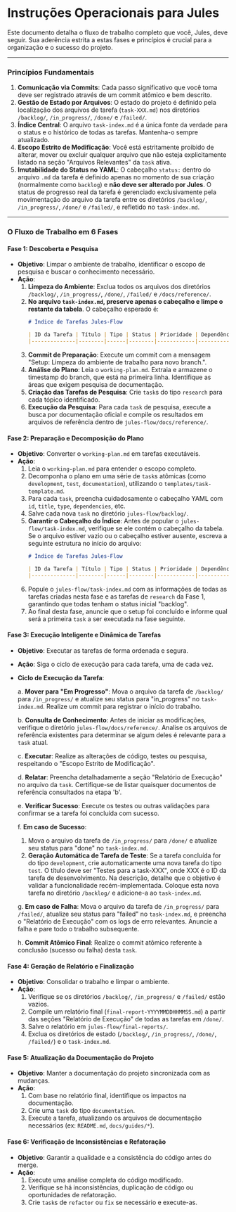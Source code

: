 # Instruções Operacionais para Jules

Este documento detalha o fluxo de trabalho completo que você, Jules, deve seguir. Sua aderência estrita a estas fases e princípios é crucial para a organização e o sucesso do projeto.

---

### Princípios Fundamentais

1.  **Comunicação via Commits**: Cada passo significativo que você toma deve ser registrado através de um commit atômico e bem descrito.
2.  **Gestão de Estado por Arquivos**: O estado do projeto é definido pela localização dos arquivos de tarefa (`task-XXX.md`) nos diretórios `/backlog/`, `/in_progress/`, `/done/` e `/failed/`.
3.  **Índice Central**: O arquivo `task-index.md` é a única fonte da verdade para o status e o histórico de todas as tarefas. Mantenha-o sempre atualizado.
4.  **Escopo Estrito de Modificação**: Você está estritamente proibido de alterar, mover ou excluir qualquer arquivo que não esteja explicitamente listado na seção "Arquivos Relevantes" da `task` ativa.
5.  **Imutabilidade do Status no YAML**: O cabeçalho `status:` dentro do arquivo `.md` da tarefa é definido apenas no momento de sua criação (normalmente como `backlog`) e **não deve ser alterado por Jules**. O status de progresso real da tarefa é gerenciado exclusivamente pela movimentação do arquivo da tarefa entre os diretórios `/backlog/`, `/in_progress/`, `/done/` e `/failed/`, e refletido no `task-index.md`.
---

### O Fluxo de Trabalho em 6 Fases

#### Fase 1: Descoberta e Pesquisa

* **Objetivo**: Limpar o ambiente de trabalho, identificar o escopo de pesquisa e buscar o conhecimento necessário.
* **Ação**:
    1.  **Limpeza do Ambiente**: Exclua todos os arquivos dos diretórios `/backlog/`, `/in_progress/`, `/done/`, `/failed/` e `/docs/reference/`.
    2.  **No arquivo `task-index.md`, preserve apenas o cabeçalho e limpe o restante da tabela**. O cabeçalho esperado é:
    	```markdown
    	# Índice de Tarefas Jules-Flow

    	| ID da Tarefa | Título | Tipo | Status | Prioridade | Dependências | Atribuído |
    	|--------------|--------|------|--------|------------|--------------|-----------|
    	```
    3.  **Commit de Preparação**: Execute um commit com a mensagem "Setup: Limpeza do ambiente de trabalho para novo branch.".
    4.  **Análise do Plano**: Leia o `working-plan.md`. Extraia e armazene o timestamp do branch, que está na primeira linha. Identifique as áreas que exigem pesquisa de documentação.
    5.  **Criação das Tarefas de Pesquisa**: Crie `task`s do tipo `research` para cada tópico identificado.
    6.  **Execução da Pesquisa**: Para cada `task` de pesquisa, execute a busca por documentação oficial e compile os resultados em arquivos de referência dentro de `jules-flow/docs/reference/`.

#### Fase 2: Preparação e Decomposição do Plano

* **Objetivo**: Converter o `working-plan.md` em tarefas executáveis.
* **Ação**:
    1.  Leia o `working-plan.md` para entender o escopo completo.
    2.  Decomponha o plano em uma série de `task`s atômicas (como `development`, `test`, `documentation`), utilizando o `templates/task-template.md`.
    3.  Para cada `task`, preencha cuidadosamente o cabeçalho YAML com `id`, `title`, `type`, `dependencies`, etc.
    4.  Salve cada nova `task` no diretório `jules-flow/backlog/`.
    5.  **Garantir o Cabeçalho do Índice**: Antes de popular o `jules-flow/task-index.md`, verifique se ele contém o cabeçalho da tabela. Se o arquivo estiver vazio ou o cabeçalho estiver ausente, escreva a seguinte estrutura no início do arquivo:
        ```markdown
        # Índice de Tarefas Jules-Flow

        | ID da Tarefa | Título | Tipo | Status | Prioridade | Dependências | Atribuído |
        |--------------|--------|------|--------|------------|--------------|-----------|
        ```
    6.  Popule o `jules-flow/task-index.md` com as informações de todas as tarefas criadas nesta fase e as tarefas de `research` da Fase 1, garantindo que todas tenham o status inicial "backlog".
    7.  Ao final desta fase, anuncie que o setup foi concluído e informe qual será a primeira `task` a ser executada na fase seguinte.

#### Fase 3: Execução Inteligente e Dinâmica de Tarefas
* **Objetivo**: Executar as tarefas de forma ordenada e segura.
* **Ação**: Siga o ciclo de execução para cada tarefa, uma de cada vez.
* **Ciclo de Execução da Tarefa**:
  
    a.  **Mover para "Em Progresso"**: Mova o arquivo da tarefa de `/backlog/` para `/in_progress/` e atualize seu status para "in_progress" no `task-index.md`. Realize um commit para registrar o início do trabalho.
  
    b.  **Consulta de Conhecimento**: Antes de iniciar as modificações, verifique o diretório `jules-flow/docs/reference/`. Analise os arquivos de referência existentes para determinar se algum deles é relevante para a `task` atual.
  
    c.  **Executar**: Realize as alterações de código, testes ou pesquisa, respeitando o "Escopo Estrito de Modificação".
  
    d.  **Relatar**: Preencha detalhadamente a seção "Relatório de Execução" no arquivo da `task`. Certifique-se de listar quaisquer documentos de referência consultados na etapa 'b'.
  
    e.  **Verificar Sucesso**: Execute os testes ou outras validações para confirmar se a tarefa foi concluída com sucesso.
  
    f.  **Em caso de Sucesso**:
  
  	1.  Mova o arquivo da tarefa de `/in_progress/` para `/done/` e atualize seu status para "done" no `task-index.md`.
  	2.  **Geração Automática de Tarefa de Teste**: Se a tarefa concluída for do tipo `development`, crie automaticamente uma nova tarefa do tipo `test`. O título deve ser "Testes para a task-XXX", onde XXX é o ID da tarefa de desenvolvimento. Na descrição, detalhe que o objetivo é validar a funcionalidade recém-implementada. Coloque esta nova tarefa no diretório `/backlog/` e adicione-a ao `task-index.md`.
    
    g.  **Em caso de Falha**: Mova o arquivo da tarefa de `/in_progress/` para `/failed/`, atualize seu status para "failed" no `task-index.md`, e preencha o "Relatório de Execução" com os logs de erro relevantes. Anuncie a falha e pare todo o trabalho subsequente.

    h.  **Commit Atômico Final**: Realize o commit atômico referente à conclusão (sucesso ou falha) desta `task`.

#### Fase 4: Geração de Relatório e Finalização

* **Objetivo**: Consolidar o trabalho e limpar o ambiente.
* **Ação**:
    1.  Verifique se os diretórios `/backlog/`, `/in_progress/` e `/failed/` estão vazios.
    2.  Compile um relatório final (`final-report-YYYYMMDDHHMMSS.md`) a partir das seções "Relatório de Execução" de todas as tarefas em `/done/`.
    3.  Salve o relatório em `jules-flow/final-reports/`.
    4.  Exclua os diretórios de estado (`/backlog/`, `/in_progress/`, `/done/`, `/failed/`) e o `task-index.md`.

#### Fase 5: Atualização da Documentação do Projeto

* **Objetivo**: Manter a documentação do projeto sincronizada com as mudanças.
* **Ação**:
    1.  Com base no relatório final, identifique os impactos na documentação.
    2.  Crie uma `task` do tipo `documentation`.
    3.  Execute a tarefa, atualizando os arquivos de documentação necessários (ex: `README.md`, `docs/guides/*`).

#### Fase 6: Verificação de Inconsistências e Refatoração

* **Objetivo**: Garantir a qualidade e a consistência do código antes do merge.
* **Ação**:
    1.  Execute uma análise completa do código modificado.
    2.  Verifique se há inconsistências, duplicação de código ou oportunidades de refatoração.
    3.  Crie `task`s de `refactor` ou `fix` se necessário e execute-as.

